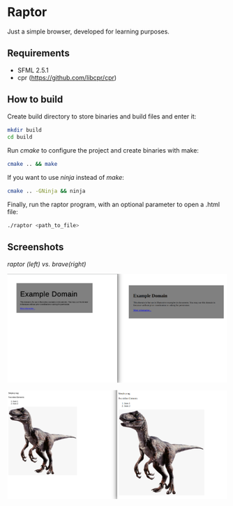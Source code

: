 # Raptor

Just a simple browser, developed for learning purposes.

## Requirements
* SFML 2.5.1
* cpr (https://github.com/libcpr/cpr)

## How to build
Create build directory to store binaries and build files and enter it:
```bash
mkdir build
cd build
```

Run _cmake_ to configure the project and create binaries with make:
```bash
cmake .. && make
```

If you want to use _ninja_ instead of _make_:
```bash
cmake .. -GNinja && ninja
```

Finally, run the raptor program, with an optional parameter to open a .html file:
```bash
./raptor <path_to_file>
```

## Screenshots
_raptor (left) vs. brave(right)_

![example 1](.github/raptor_example_1.png)

![example 2](.github/raptor_example_2.png)
